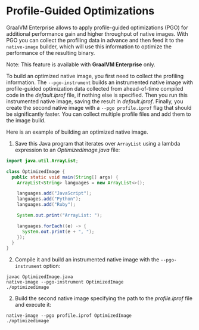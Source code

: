 # Profile-Guided Optimizations

GraalVM Enterprise allows to apply profile-guided optimizations (PGO) for additional performance gain and higher throughput of native images.
With PGO you can collect the profiling data in advance and then feed it to the `native-image` builder, which will use this information to optimize the performance of the resulting binary.

Note: This feature is available with **GraalVM Enterprise** only.

To build an optimized native image, you first need to collect the profiling information.
The `--pgo-instrument` builds an instrumented native image with profile-guided optimization data collected from ahead-of-time compiled code in the _default.iprof_ file, if nothing else is specified.
Then you run this instrumented native image, saving the result in _default.iprof_.
Finally, you create the second native image with a `--pgo profile.iprof` flag that should be significantly faster. You can collect multiple profile files and add them to the image build.

Here is an example of building an optimized native image.

1. Save this Java program that iterates over `ArrayList` using a lambda expression to an _OptimizedImage.java_ file:
```java
import java.util.ArrayList;

class OptimizedImage {
  public static void main(String[] args) {
    ArrayList<String> languages = new ArrayList<>();

    languages.add("JavaScript");
    languages.add("Python");
    languages.add("Ruby");

    System.out.print("ArrayList: ");

    languages.forEach((e) -> {
      System.out.print(e + ", ");
    });
  }
}
```
2. Compile it and build an instrumented native image with the `--pgo-instrument` option:
```
javac OptimizedImage.java
native-image --pgo-instrument OptimizedImage
./optimizedimage
```
2. Build the second native image specifying the path to the _profile.iprof_ file and execute it:
```
native-image --pgo profile.iprof OptimizedImage
./optimizedimage
```
